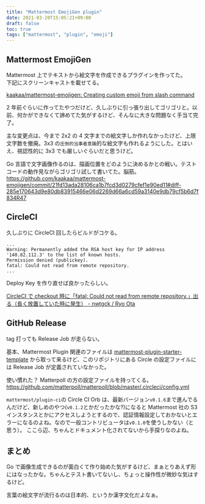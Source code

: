 ```yaml
---
title: "Mattermost EmojiGen plugin"
date: 2021-03-20T15:05:21+09:00
draft: false
toc: true
tags: ["mattermost", "plugin", "emoji"]
---
```


## Mattermost EmojiGen

Mattermost 上でテキストから絵文字を作成できるプラグインを作ってた。  
下記にスクリーンキャストを載せてる。

[kaakaa/mattermost\-emojigen: Creating custom emoji from slash command](https://github.com/kaakaa/mattermost-emojigen#usage)

2 年前ぐらいに作ってたやつだけど、久しぶりに引っ張り出してゴリゴリと。以前、何かができなくて諦めてた気がするけど、そんなに大きな問題なく手当て完了。

主な変更点は、今まで 2x2 の 4 文字までの絵文字しか作れなかったけど、上限文字数を撤廃。3x3 の`圧倒的当事者意識`的な絵文字も作れるようにした。とはいえ、視認性的に 3x3 でも厳しいぐらいだと思うけど。

Go 言語で文字画像作るのは、描画位置をどのように決めるかとの戦い。テストコードの動作見ながらゴリゴリ試して書いてた。脳筋。
https://github.com/kaakaa/mattermost-emojigen/commit/21fd13ada28106ca1b7fcd3d0279cfef1e90ed11#diff-285e170643d9e80db83915466e06d2269d66a6cd59a3140e9db79cf5b6d7f834R47

## CircleCI

久しぶりに CircleCI 回したらビルドがコケる。

```
...
Warning: Permanently added the RSA host key for IP address '140.82.112.3' to the list of known hosts.
Permission denied (publickey).
fatal: Could not read from remote repository.
...
```

Deploy Key を作り直せば良かったらしい。

[CircleCI で checkout 時に「fatal: Could not read from remote repository\.」出る（長く放置していた時に発生） \- nwtgck / Ryo Ota](https://scrapbox.io/nwtgck/CircleCI%E3%81%A7checkout%E6%99%82%E3%81%AB%E3%80%8Cfatal:_Could_not_read_from_remote_repository.%E3%80%8D%E5%87%BA%E3%82%8B%EF%BC%88%E9%95%B7%E3%81%8F%E6%94%BE%E7%BD%AE%E3%81%97%E3%81%A6%E3%81%84%E3%81%9F%E6%99%82%E3%81%AB%E7%99%BA%E7%94%9F%EF%BC%89)

## GitHub Release

tag 打っても Release Job が走らない。

基本、Mattermost Plugin 関連のファイルは [mattermost\-plugin\-starter\-template](https://github.com/mattermost/mattermost-plugin-starter-template) から取って来るけど、このリポジトリにある Circle の設定ファイルには Release Job が定義されていなかった。

使い慣れた？ Matterpoll の方の設定ファイルを持ってくる。
https://github.com/matterpoll/matterpoll/blob/master/.circleci/config.yml

`mattermost/plugin-ci`の Circle CI Orb は、最新バージョン`v0.1.6`まで進んでるんだけど、新しめのやつ(`v0.1.2`とかだったかな?)になると Mattermost 社の S3 インスタンスとかにアクセスしようとするので、認証情報設定しておかないとエラーになるのよね。なので一般コントリビュータは`v0.1.0`を使うしかない（と思う）。
ここら辺、ちゃんとドキュメント化されてないから手探りなのよね。

## まとめ

Go で画像生成できるのが面白くて作り始めた気がするけど、まぁとりあえず形にはなったかな。ちゃんとテスト書いてないし、ちょっと操作性が微妙な気はするけど。

言葉の絵文字が流行るのは日本的、というか漢字文化だよなぁ。
